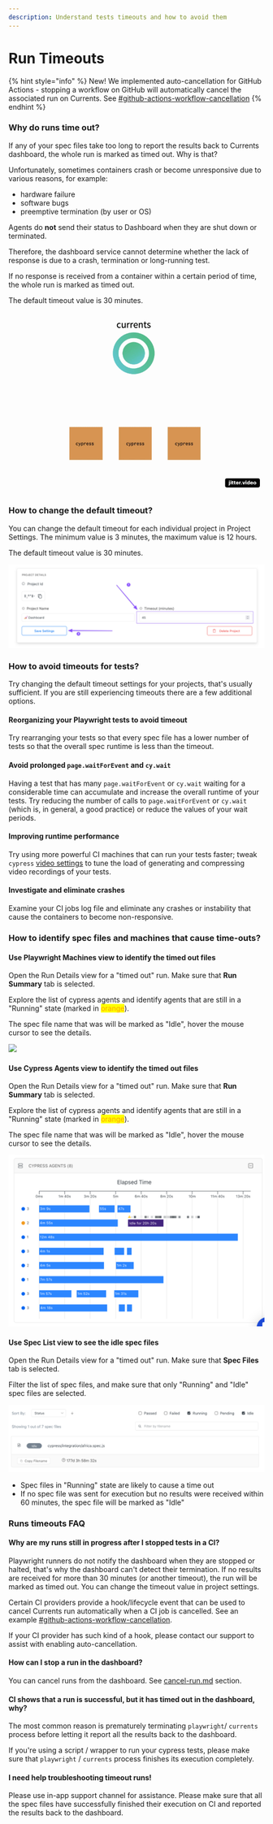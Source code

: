 ```yaml
---
description: Understand tests timeouts and how to avoid them
---
```


# Run Timeouts

{% hint style="info" %}
New! We implemented auto-cancellation for GitHub Actions - stopping a workflow on GitHub will automatically cancel the associated run on Currents. See [#github-actions-workflow-cancellation](cancel-run.md#github-actions-workflow-cancellation "mention")
{% endhint %}

### Why do runs time out?

If any of your spec files take too long to report the results back to Currents dashboard, the whole run is marked as timed out. Why is that?

Unfortunately, sometimes containers crash or become unresponsive due to various reasons, for example:

* hardware failure
* software bugs
* preemptive termination (by user or OS)

Agents do **not** send their status to Dashboard when they are shut down or terminated.

Therefore, the dashboard service cannot determine whether the lack of response is due to a crash, termination or long-running test.

If no response is received from a container within a certain period of time, the whole run is marked as timed out.

The default timeout value is 30 minutes.&#x20;

![Cypress tests timing out because of a crash](../.gitbook/assets/parallelization-timeout.gif)

### How to change the default timeout?

You can change the default timeout for each individual project in Project Settings. The minimum value is 3 minutes, the maximum value is 12 hours.&#x20;

The default timeout value is 30 minutes.&#x20;

![Changing Project timeout settings](<../.gitbook/assets/CleanShot 2022-02-19 at 01.52.33.png>)

### How to avoid timeouts for tests?

Try changing the default timeout settings for your projects, that's usually sufficient. If you are still experiencing timeouts there are a few additional options.

#### Reorganizing your Playwright tests to avoid timeout

Try rearranging your tests so that every spec file has a lower number of tests so that the overall spec runtime is less than the timeout.

#### Avoid prolonged `page.waitForEvent` and `cy.wait`&#x20;

Having a test that has many `page.waitForEvent` or `cy.wait` waiting for a considerable time can accumulate and increase the overall runtime of your tests. Try reducing the number of calls to `page.waitForEvent` or `cy.wait` (which is, in general, a good practice) or reduce the values of your wait periods.

#### Improving runtime performance

Try using more powerful CI machines that can run your tests faster; tweak `cypress` [video settings](https://docs.cypress.io/guides/guides/screenshots-and-videos#Videos) to tune the load of generating and compressing video recordings of your tests.

#### Investigate and eliminate crashes

Examine your CI jobs log file and eliminate any crashes or instability that cause the containers to become non-responsive.

### How to identify spec files and machines that cause time-outs?

#### Use  Playwright Machines view to identify the timed out files

Open the Run Details view for a "timed out" run. Make sure that **Run Summary** tab is selected.

Explore the list of cypress agents and identify agents that are still in a "Running" state (marked in <mark style="color:orange;">orange</mark>).

The spec file name that was will be marked as "Idle", hover the mouse cursor to see the details.

![](broken-reference)

#### Use Cypress Agents view to identify the timed out files

Open the Run Details view for a "timed out" run. Make sure that **Run Summary** tab is selected.

Explore the list of cypress agents and identify agents that are still in a "Running" state (marked in <mark style="color:orange;">orange</mark>).

The spec file name that was will be marked as "Idle", hover the mouse cursor to see the details.

![](<../.gitbook/assets/CleanShot 2022-08-19 at 01.30.37@2x.png>)

#### Use Spec List view to see the idle spec files

Open the Run Details view for a "timed out" run. Make sure that **Spec Files** tab is selected.

Filter the list of spec files, and make sure that only "Running" and "Idle" spec files are selected.

![Idle spec file is likely to cause a time out](<../.gitbook/assets/CleanShot 2022-02-19 at 13.55.08.png>)

* Spec files in "Running" state are likely to cause a time out
* If no spec file was sent for execution but no results were received within 60 minutes, the spec file will be marked as "Idle"

### Runs timeouts FAQ

#### Why are my runs still in progress after I stopped tests in a CI?

Playwright runners do not notify the dashboard when they are stopped or halted, that's why the dashboard can't detect their termination. If no results are received for more than 30 minutes (or another timeout), the run will be marked as timed out. You can change the timeout value in project settings.

Certain CI providers provide a hook/lifecycle event that can be used to cancel Currents run automatically when a CI job is cancelled. See an example  [#github-actions-workflow-cancellation](cancel-run.md#github-actions-workflow-cancellation "mention").

If your CI provider has such kind of a hook, please contact our support to assist with enabling auto-cancellation.

#### How can I  stop a run in the dashboard?

You can cancel runs from the dashboard. See [cancel-run.md](cancel-run.md "mention") section.

#### CI shows that a run is successful, but it has timed out in the dashboard, why?

The most common reason is prematurely terminating `playwright`/ `currents` process before letting it report all the results back to the dashboard.

If you're using a script / wrapper to run your cypress tests, please make sure that `playwright` / `currents` process finishes its execution completely.

#### I need help troubleshooting timeout runs!

Please use in-app support channel for assistance. Please make sure that all the spec files have successfully finished their execution on CI and reported the results back to the dashboard.

